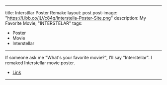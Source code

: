 
---
title: Interstllar Poster Remake
layout: post
post-image: "https://i.ibb.co/jLVc84q/Interstella-Poster-Site.png"
description: My Favorite Movie, "INTERSTELAR"
tags:
- Poster
- Movie
- Interstellar
---

If someone ask me "What's your favorite movie?", I'll say "Interstellar". I remaked Interstellar movie poster.
* [Link](https://www.instagram.com/p/CpMt8W9PGz9/?utm_source=ig_web_copy_link)

---
